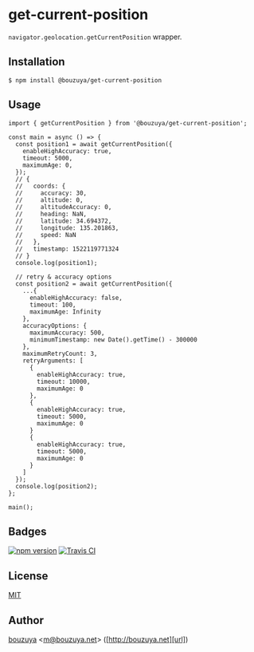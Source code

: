 # get-current-position

`navigator.geolocation.getCurrentPosition` wrapper.

## Installation

```
$ npm install @bouzuya/get-current-position
```

## Usage

```
import { getCurrentPosition } from '@bouzuya/get-current-position';

const main = async () => {
  const position1 = await getCurrentPosition({
    enableHighAccuracy: true,
    timeout: 5000,
    maximumAge: 0,
  });
  // {
  //   coords: {
  //     accuracy: 30,
  //     altitude: 0,
  //     altitudeAccuracy: 0,
  //     heading: NaN,
  //     latitude: 34.694372,
  //     longitude: 135.201863,
  //     speed: NaN
  //   },
  //   timestamp: 1522119771324
  // }
  console.log(position1);

  // retry & accuracy options
  const position2 = await getCurrentPosition({
    ...{
      enableHighAccuracy: false,
      timeout: 100,
      maximumAge: Infinity
    },
    accuracyOptions: {
      maximumAccuracy: 500,
      minimumTimestamp: new Date().getTime() - 300000
    },
    maximumRetryCount: 3,
    retryArguments: [
      {
        enableHighAccuracy: true,
        timeout: 10000,
        maximumAge: 0
      },
      {
        enableHighAccuracy: true,
        timeout: 5000,
        maximumAge: 0
      }
      {
        enableHighAccuracy: true,
        timeout: 5000,
        maximumAge: 0
      }
    ]
  });
  console.log(position2);
};

main();
```

## Badges

[![npm version][npm-badge-url]][npm-url]
[![Travis CI][travisci-badge-url]][travisci-url]

[npm-badge-url]: https://img.shields.io/npm/v/@bouzuya/get-current-position.svg
[npm-url]: https://www.npmjs.com/package/@bouzuya/get-current-position
[travisci-badge-url]: https://img.shields.io/travis/bouzuya/get-current-position.svg
[travisci-url]: https://travis-ci.org/bouzuya/get-current-position

## License

[MIT](LICENSE)

## Author

[bouzuya][user] &lt;[m@bouzuya.net][email]&gt; ([http://bouzuya.net][url])

[user]: https://github.com/bouzuya
[email]: mailto:m@bouzuya.net
[url]: http://bouzuya.net
